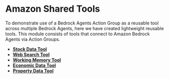 # Amazon Shared Tools

To demonstrate use of a Bedrock Agents Action Group as a reusable tool across multiple Bedrock Agents, here we have created lightweight reusable tools. This module consists of tools that connect to Amazon Bedrock Agents via Action Groups.

- **[Stock Data Tool](./stock_data/)**
- **[Web Search Tool](./web_search/)**
- **[Working Memory Tool](./working_memory/)**
- **[Economic Data Tool](./economic_data/)**
- **[Property Data Tool](./property_data/)**